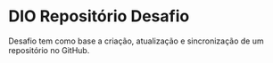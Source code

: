 # DIO Repositório Desafio
Desafio tem como base  a criação, atualização e sincronização de um repositório no GitHub.

